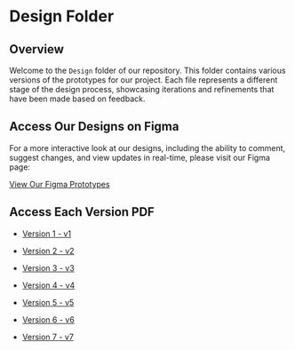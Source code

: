 # Design Folder

## Overview

Welcome to the `Design` folder of our repository. This folder contains various versions of the prototypes for our project. Each file represents a different stage of the design process, showcasing iterations and refinements that have been made based on feedback.

## Access Our Designs on Figma

For a more interactive look at our designs, including the ability to comment, suggest changes, and view updates in real-time, please visit our Figma page:

[View Our Figma Prototypes](https://www.figma.com/file/6PINXpuynOE8HFpRz3wDtn/Moral-Moment?type=design&node-id=0%3A1&mode=design&t=dbDzKbMwucbteZ3Y-1)

## Access Each Version PDF

* [Version 1 - v1](v1/) 

* [Version 2 - v2](v2/) 
* [Version 3 - v3](v3/)
* [Version 4 - v4](v4/)
* [Version 5 - v5](v5/)
* [Version 6 - v6](v6/) 
* [Version 7 - v7](v7/)